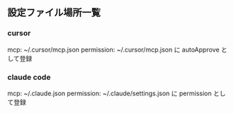 


## 設定ファイル場所一覧


### cursor
mcp: ~/.cursor/mcp.json
permission:  ~/.cursor/mcp.json に autoApprove として登録

### claude code
mcp:  ~/.claude.json
permission: ~/.claude/settings.json に permission として登録

<!--stackedit_data:
eyJoaXN0b3J5IjpbMTQzNzM2Njg5M119
-->